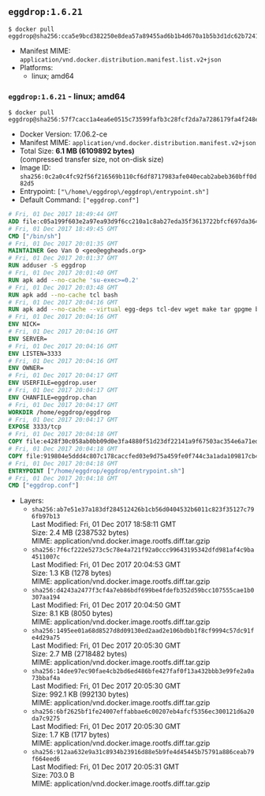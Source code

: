 ## `eggdrop:1.6.21`

```console
$ docker pull eggdrop@sha256:cca5e9bcd382250e8dea57a89455ad6b1b4d670a1b5b3d1dc62b724170de56df
```

-	Manifest MIME: `application/vnd.docker.distribution.manifest.list.v2+json`
-	Platforms:
	-	linux; amd64

### `eggdrop:1.6.21` - linux; amd64

```console
$ docker pull eggdrop@sha256:57f7cacc1a4ea6e0515c73599fafb3c28fcf2da7a7286179fa4f248ee4a2d789
```

-	Docker Version: 17.06.2-ce
-	Manifest MIME: `application/vnd.docker.distribution.manifest.v2+json`
-	Total Size: **6.1 MB (6109892 bytes)**  
	(compressed transfer size, not on-disk size)
-	Image ID: `sha256:0c2a0c4fc92f56f216569b110cf6df8717983afe040ecab2abeb360bff0d82d5`
-	Entrypoint: `["\/home\/eggdrop\/eggdrop\/entrypoint.sh"]`
-	Default Command: `["eggdrop.conf"]`

```dockerfile
# Fri, 01 Dec 2017 18:49:44 GMT
ADD file:c05a199f603e2a97ea93d9f6cc210a1c8ab27eda35f3613722bfcf697da36483 in / 
# Fri, 01 Dec 2017 18:49:45 GMT
CMD ["/bin/sh"]
# Fri, 01 Dec 2017 20:01:35 GMT
MAINTAINER Geo Van O <geo@eggheads.org>
# Fri, 01 Dec 2017 20:01:37 GMT
RUN adduser -S eggdrop
# Fri, 01 Dec 2017 20:01:40 GMT
RUN apk add --no-cache 'su-exec>=0.2'
# Fri, 01 Dec 2017 20:03:48 GMT
RUN apk add --no-cache tcl bash
# Fri, 01 Dec 2017 20:04:16 GMT
RUN apk add --no-cache --virtual egg-deps tcl-dev wget make tar gpgme build-base   && wget ftp://ftp.eggheads.org/pub/eggdrop/source/1.6/eggdrop1.6.21.tar.gz   && wget ftp://ftp.eggheads.org/pub/eggdrop/source/1.6/eggdrop1.6.21.tar.gz.asc   && gpg --keyserver ha.pool.sks-keyservers.net --recv-key B0B3D92ABE1D20233A2ECB01DB909F5EE7C0E7F7   && gpg --batch --verify eggdrop1.6.21.tar.gz.asc eggdrop1.6.21.tar.gz   && rm eggdrop1.6.21.tar.gz.asc   && tar -zxvf eggdrop1.6.21.tar.gz   && rm eggdrop1.6.21.tar.gz   && ( cd eggdrop1.6.21     && CFLAGS="-std=gnu89" ./configure --with-tclinc=/usr/include/tcl.h --with-tcllib=/usr/lib/libtcl8.6.so     && make config     && make     && make install DEST=/home/eggdrop/eggdrop )   && rm -rf eggdrop1.6.21   && mkdir /home/eggdrop/eggdrop/data   && chown -R eggdrop /home/eggdrop/eggdrop   && apk del egg-deps
# Fri, 01 Dec 2017 20:04:16 GMT
ENV NICK=
# Fri, 01 Dec 2017 20:04:16 GMT
ENV SERVER=
# Fri, 01 Dec 2017 20:04:16 GMT
ENV LISTEN=3333
# Fri, 01 Dec 2017 20:04:16 GMT
ENV OWNER=
# Fri, 01 Dec 2017 20:04:17 GMT
ENV USERFILE=eggdrop.user
# Fri, 01 Dec 2017 20:04:17 GMT
ENV CHANFILE=eggdrop.chan
# Fri, 01 Dec 2017 20:04:17 GMT
WORKDIR /home/eggdrop/eggdrop
# Fri, 01 Dec 2017 20:04:17 GMT
EXPOSE 3333/tcp
# Fri, 01 Dec 2017 20:04:18 GMT
COPY file:e428f30c058ab0bb09d0e3fa4880f51d23df22141a9f67503ac354e6a71ed388 in /home/eggdrop/eggdrop 
# Fri, 01 Dec 2017 20:04:18 GMT
COPY file:919804e5ddd4c807c178caccfed03e9d75a459fe0f744c3a1ada109817cb44ec in /home/eggdrop/eggdrop/scripts/ 
# Fri, 01 Dec 2017 20:04:18 GMT
ENTRYPOINT ["/home/eggdrop/eggdrop/entrypoint.sh"]
# Fri, 01 Dec 2017 20:04:18 GMT
CMD ["eggdrop.conf"]
```

-	Layers:
	-	`sha256:ab7e51e37a183df284512426b1cb56d0404532b6011c823f35127c796fb97b13`  
		Last Modified: Fri, 01 Dec 2017 18:58:11 GMT  
		Size: 2.4 MB (2387532 bytes)  
		MIME: application/vnd.docker.image.rootfs.diff.tar.gzip
	-	`sha256:7f6cf222e5273c5c78e4a721f92a0ccc99643195342dfd981af4c9ba4511007c`  
		Last Modified: Fri, 01 Dec 2017 20:04:53 GMT  
		Size: 1.3 KB (1278 bytes)  
		MIME: application/vnd.docker.image.rootfs.diff.tar.gzip
	-	`sha256:d4243a2477f3cf4a7eb86bdf699be4fdefb352d59bcc107555cae1b0307aa194`  
		Last Modified: Fri, 01 Dec 2017 20:04:50 GMT  
		Size: 8.1 KB (8050 bytes)  
		MIME: application/vnd.docker.image.rootfs.diff.tar.gzip
	-	`sha256:1495ee01a68d8527d8d09130ed2aad2e106bdbb1f8cf9994c57dc91fe4d29a75`  
		Last Modified: Fri, 01 Dec 2017 20:05:30 GMT  
		Size: 2.7 MB (2718482 bytes)  
		MIME: application/vnd.docker.image.rootfs.diff.tar.gzip
	-	`sha256:14dee97ec90fae4cb2bd6ed486bfe427faf0f13a432bbb3e99fe2a0a73bbaf4a`  
		Last Modified: Fri, 01 Dec 2017 20:05:30 GMT  
		Size: 992.1 KB (992130 bytes)  
		MIME: application/vnd.docker.image.rootfs.diff.tar.gzip
	-	`sha256:6bf2625bf1fe24007effabbae6c00207eb4afcf5356ec300121d6a20da7c9275`  
		Last Modified: Fri, 01 Dec 2017 20:05:30 GMT  
		Size: 1.7 KB (1717 bytes)  
		MIME: application/vnd.docker.image.rootfs.diff.tar.gzip
	-	`sha256:912aa632e9a31c8934b23916d88e5b9fe4d45445b75791a886ceab79f664eed6`  
		Last Modified: Fri, 01 Dec 2017 20:05:31 GMT  
		Size: 703.0 B  
		MIME: application/vnd.docker.image.rootfs.diff.tar.gzip
